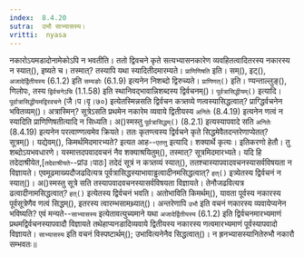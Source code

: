 ```yaml
---
index:  8.4.20
sutra:  उभौ साभ्यासस्य।
vritti:  nyasa
---
```


नकारोऽयमडादोनामेकोऽपि न भवतीति। ततो द्विवचने कृते सत्यभ्यासनकारेण व्यवहितत्वादितरस्य नकारस्य न स्यात्(), इष्यते च। तस्मात्? तस्यापि यथा स्यादितीदमारम्यते। `प्राणिणिषति` इति। सम्(), इट्(), `अजादेर्द्वितीयस्य` (6.1.2) इति `सम्यङोः` (6.1.9) इत्यनेन निशब्दो द्विरुच्यते। `प्राणिणत्()` इति। ण्यन्ताल्लुङ्(), णिलोपः, तस्य `द्विर्वचनेऽचि` (1.1.58) इति स्थानिवद्भावान्निशब्दस्य द्विर्वचनम्()। 
`पूर्वत्रासिद्धीयम्()` इत्यादि। `पूर्वात्रासिद्धीयमद्विरवचने` (जै।प।वृ।७०) इत्येतस्मिन्नसति द्विर्वचन कत्र्तव्ये णत्वस्यासिद्धत्वात्? प्राग्द्धिर्वचनेन भवितव्यम्()। अत्रास्मिन्? सूत्रेऽसति प्रथमेन नकारेम व्यवाये द्वितीयस्य `अनितेः` (8.4.19) इत्यनेन णत्वं न स्यादिति प्राणिणिषतीत्यादि न सिध्यति। अ()स्मस्तु `पूर्वत्रासिद्धम्()` (8.2.1) इत्यस्यापवादे सति `अनितेः` (8.4.19) इत्यनेन परत्वाण्णत्वमेव क्रियते। ततः कृतण्त्वस्य द्विर्वचने कृते सिद्धमेवैतदन्तरेणाप्येतत्? सूत्रम्()। यद्येवम्(), किमर्थमिदमारभ्यते? इत्यत आह--`एतत्तु` इत्यादि। शक्यार्थे कृत्यः। इतिकरणो हेतौ। तु शब्दोऽयभवधारणे। यस्मात्तदपवादवचनं नैव शक्याश्रयितुम्(), तस्मात्? सूत्रमिदमारभ्यते। यदि हि तदेदाश्रीयेत,[`तदेवाश्रीयते`--प्रांउ।पाठः] तदेदं सूत्रं न कत्र्तव्यं स्यात्(), ततश्चास्यापवादवचनस्यासर्वविषयता न विज्ञायते। एवमूढमाख्यदौजढदित्यत्र पूर्वत्रासिद्धस्याभावाड्ढत्वादीनमसिद्धत्वात्? `हत्()` इत्र्येतस्य द्विर्वचनं न स्यात्()। अ()स्मस्तु सूत्रे सति तस्यापवादवचनस्यासर्वविषयता विज्ञायते। तेनौजढवित्यत्र ढत्वादीनामसिद्धत्वात्? `हत्()` इत्येतस्य द्विर्वचनं भवति। 
अतोभाविति किमर्थम्(), यावता पूर्वस्य नकारस्य पूर्वसूत्रेणैव णत्वं सिद्धम्(), इतरस्य त्वारम्भसामथ्र्यात्()। अन्तरेणापि `उभौ` इति वचनं णकारस्य व्यवायेप्यनेन भविष्यति? एवं मन्यते--`साभ्यासस्य` इत्येतावत्युच्यमाने यथा `अजादेर्द्वितीयस्य` (6.1.2) इति द्विर्वचनमारभ्यमाणं प्रथमद्विर्वचनस्यापवादौ विज्ञायते तथेहाप्यनडादिव्यवाये द्वितीयस्य नकारस्य णत्वमारभ्यमाणं पूर्वस्यापवादो विज्ञायते। 
`साभ्यासस्य` इति वचनं विस्पष्टार्थम्(); उभावित्यनेनैव सिद्धत्वात्()। न ह्रनभ्यासस्यानितेरुभौ नकारौ सम्भवतः॥
